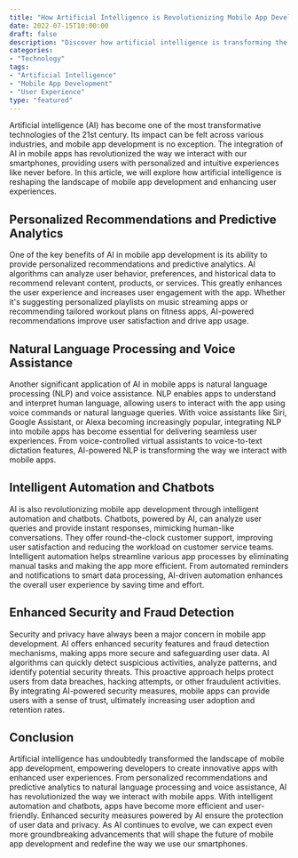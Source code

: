 ```yaml
--- 
title: "How Artificial Intelligence is Revolutionizing Mobile App Development" 
date: 2022-07-15T10:00:00 
draft: false 
description: "Discover how artificial intelligence is transforming the landscape of mobile app development and revolutionizing user experiences." 
categories: 
- "Technology" 
tags: 
- "Artificial Intelligence" 
- "Mobile App Development" 
- "User Experience" 
type: "featured" 
--- 
```


Artificial intelligence (AI) has become one of the most transformative technologies of the 21st century. Its impact can be felt across various industries, and mobile app development is no exception. The integration of AI in mobile apps has revolutionized the way we interact with our smartphones, providing users with personalized and intuitive experiences like never before. In this article, we will explore how artificial intelligence is reshaping the landscape of mobile app development and enhancing user experiences.

## Personalized Recommendations and Predictive Analytics

One of the key benefits of AI in mobile app development is its ability to provide personalized recommendations and predictive analytics. AI algorithms can analyze user behavior, preferences, and historical data to recommend relevant content, products, or services. This greatly enhances the user experience and increases user engagement with the app. Whether it's suggesting personalized playlists on music streaming apps or recommending tailored workout plans on fitness apps, AI-powered recommendations improve user satisfaction and drive app usage.

## Natural Language Processing and Voice Assistance

Another significant application of AI in mobile apps is natural language processing (NLP) and voice assistance. NLP enables apps to understand and interpret human language, allowing users to interact with the app using voice commands or natural language queries. With voice assistants like Siri, Google Assistant, or Alexa becoming increasingly popular, integrating NLP into mobile apps has become essential for delivering seamless user experiences. From voice-controlled virtual assistants to voice-to-text dictation features, AI-powered NLP is transforming the way we interact with mobile apps.

## Intelligent Automation and Chatbots

AI is also revolutionizing mobile app development through intelligent automation and chatbots. Chatbots, powered by AI, can analyze user queries and provide instant responses, mimicking human-like conversations. They offer round-the-clock customer support, improving user satisfaction and reducing the workload on customer service teams. Intelligent automation helps streamline various app processes by eliminating manual tasks and making the app more efficient. From automated reminders and notifications to smart data processing, AI-driven automation enhances the overall user experience by saving time and effort.

## Enhanced Security and Fraud Detection

Security and privacy have always been a major concern in mobile app development. AI offers enhanced security features and fraud detection mechanisms, making apps more secure and safeguarding user data. AI algorithms can quickly detect suspicious activities, analyze patterns, and identify potential security threats. This proactive approach helps protect users from data breaches, hacking attempts, or other fraudulent activities. By integrating AI-powered security measures, mobile apps can provide users with a sense of trust, ultimately increasing user adoption and retention rates.

## Conclusion

Artificial intelligence has undoubtedly transformed the landscape of mobile app development, empowering developers to create innovative apps with enhanced user experiences. From personalized recommendations and predictive analytics to natural language processing and voice assistance, AI has revolutionized the way we interact with mobile apps. With intelligent automation and chatbots, apps have become more efficient and user-friendly. Enhanced security measures powered by AI ensure the protection of user data and privacy. As AI continues to evolve, we can expect even more groundbreaking advancements that will shape the future of mobile app development and redefine the way we use our smartphones.
